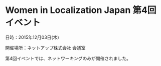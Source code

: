 # Women in Localization Japan 第4回イベント

日時：2015年12月03日(木)

開催場所：ネットアップ株式会社 会議室

第4回イベントでは、ネットワーキングのみが開催されました。
